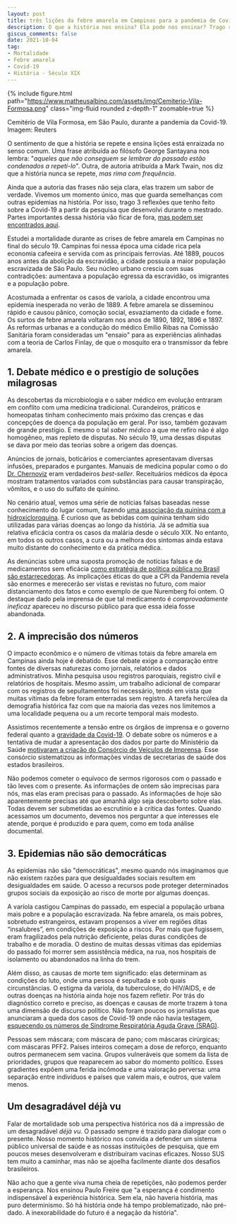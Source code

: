 ```yaml
---
layout: post
title: três lições da febre amarela em Campinas para a pandemia de Covid-19
description: O que a história nos ensina? Ela pode nos ensinar? Trago reflexões que tenho feito a partir da pesquisa que desenvolvi sobre a mortalidade em Campinas no século 19.
giscus_comments: false
date: 2021-10-04
tag:
- Mortalidade
- Febre amarela
- Covid-19
- História - Século XIX
---
```


{% include figure.html path="https://www.matheusalbino.com/assets/img/Cemiterio-Vila-Formosa.png" class="img-fluid rounded z-depth-1" zoomable=true %}
<figcaption class="caption">Cemitério de Vila Formosa, em São Paulo, durante a pandemia da Covid-19. Imagem: Reuters</figcaption>

O sentimento de que a história se repete e ensina lições está enraizada no senso comum. Uma frase atribuída ao filósofo George Santayana nos lembra: "*aqueles que não conseguem se lembrar do passado estão condenados a repetí-lo*". Outra, de autoria atribuída a Mark Twain, nos diz que a história nunca se repete, *mas rima com frequência*.

Ainda que a autoria das frases não seja clara, elas trazem um sabor de verdade. Vivemos um momento único, mas que guarda semelhanças com outras epidemias na história. Por isso, trago <span class="evidence">3 reflexões que tenho feito sobre a Covid-19 a partir da pesquisa que desenvolvi durante o mestrado</span>. Partes importantes dessa história vão ficar de fora, [mas podem ser encontrados aqui](https://www.youtube.com/watch?v=j94tYcajkkM&ab_channel=Nepo-Unicamp).

Estudei a mortalidade durante as crises de febre amarela em Campinas no final do século 19. Campinas foi nessa época uma cidade rica pela economia cafeeira e servida com as principais ferrovias. Até 1889, poucos anos antes da abolição da escravidão, a cidade possuía a maior população escravizada de São Paulo. Seu núcleo urbano crescia com suas contradições: aumentava a população egressa da escravidão, os imigrantes e a população pobre.

Acostumada a enfrentar os casos de varíola, a cidade encontrou uma epidemia inesperada no verão de 1889. A febre amarela se disseminou rápido e causou pânico, comoção social, esvaziamento da cidade e fome. Os surtos de febre amarela voltaram nos anos de 1890, 1892, 1896 e 1897. As reformas urbanas e a condução do médico Emílio Ribas na Comissão Sanitária foram consideradas um "ensaio" para as experiências alinhadas com a teoria de Carlos Finlay, de que o mosquito era o transmissor da febre amarela.

## 1. Debate médico e o prestígio de soluções milagrosas

As descobertas da microbiologia e o saber médico em evolução entraram em conflito com uma medicina tradicional. Curandeiros, práticos e homeopatas tinham conhecimento mais próximo das crenças e das concepções de doença da população em geral. Por isso, também gozavam de grande prestígio. E mesmo o tal *saber médico* a que me refiro não é algo homogêneo, mas repleto de disputas. No século 19, uma dessas disputas se dava por meio das teorias sobre a origem das doenças.

Anúncios de jornais, boticários e comerciantes apresentavam diversas infusões, preparados e purgantes. Manuais de medicina popular como o do [Dr. Chernoviz](https://www.revistahcsm.coc.fiocruz.br/o-dicionario-do-dr-chernoviz-para-leigos-e-medicos/) eram verdadeiros *best-seller*. Receituários médicos da época mostram tratamentos variados com substâncias para causar transpiração, vômitos, e o uso do sulfato de quinino.

No cenário atual, vemos uma série de notícias falsas baseadas nesse conhecimento do lugar comum, fazendo [uma associação da quinina com a hidroxicloroquina](https://g1.globo.com/fato-ou-fake/coronavirus/noticia/2020/05/19/e-fake-que-cha-da-casca-de-quina-quina-seja-eficaz-contra-o-coronavirus.ghtml). É curioso que as bebidas com quinina tenham sido utilizadas para várias doenças ao longo da história. Já se admitia sua relativa eficácia contra os casos da malária desde o século XIX. No entanto, em todos os outros casos, a cura ou a melhora dos sintomas ainda estava muito distante do conhecimento e da prática médica.

<span class="evidence">As denúncias sobre uma suposta promoção de notícias falsas e de medicamentos sem eficácia [como estratégia de política pública no Brasil são estarrecedoras](https://www1.folha.uol.com.br/poder/2021/09/cpi-ve-elo-de-conselhos-de-medicina-com-prevent-e-gabinete-paralelo-na-adocao-do-kit-covid.shtml)</span>. As implicações éticas do que a CPI da Pandemia revela são enormes e merecerão ser vistas e revistas no futuro, com maior distanciamento dos fatos e como exemplo de que Nuremberg foi ontem. O destaque dado pela imprensa de que tal medicamento é *comprovadamente ineficaz* apareceu no discurso público para que essa ideia fosse abandonada.

## 2. A imprecisão dos números

O impacto econômico e o número de vítimas totais da febre amarela em Campinas ainda hoje é debatido. Esse debate exige a comparação entre fontes de diversas naturezas como jornais, relatórios e dados administrativos. Minha pesquisa usou registros paroquiais, registro civil e relatórios de hospitais. Mesmo assim, um trabalho adicional de comparar com os registros de sepultamentos foi necessário, tendo em vista que muitas vítimas da febre foram enterradas sem registro. A tarefa hercúlea da demografia histórica faz com que na maioria das vezes nos limitemos a uma localidade pequena ou a um recorte temporal mais modesto.

Assistimos recentemente a tensão entre os órgãos de imprensa e o governo federal quanto a [gravidade da Covid-19](https://www.em.com.br/app/noticia/politica/2021/03/24/interna_politica,1250005/ha-um-ano-bolsonaro-chamava-covid-de-gripezinha-em-rede-nacional-relembre.shtml). O debate sobre os números e a tentativa de mudar a apresentação dos dados por parte do Ministério da Saúde [motivaram a criação do Consórcio de Veículos de Imprensa](https://g1.globo.com/politica/noticia/2020/06/08/veiculos-de-comunicacao-formam-parceria-para-dar-transparencia-a-dados-de-covid-19.ghtml). Esse consórcio sistematizou as informações vindas de secretarias de saúde dos estados brasileiros.

<span class="evidence">Não podemos cometer o equívoco de sermos rigorosos com o passado e tão leves com o presente</span>. As informações de ontem são imprecisas para nós, mas elas eram precisas para o passado. As informações de hoje são aparentemente precisas até que amanhã algo seja descoberto sobre elas. <span class="evidence">Todas devem ser submetidas ao escrutínio e à crítica das fontes</span>. Quando acessamos um documento, devemos nos perguntar a que interesses ele atende, porque é produzido e para quem, como em toda análise documental.

## 3. Epidemias não são democráticas

As epidemias não são "democráticas", mesmo quando nós imaginamos que não existem razões para que desigualdades sociais resultem em desigualdades em saúde. <span class="evidence">O acesso a recursos pode proteger determinados grupos sociais da exposição ao risco de morte por algumas doenças</span>.

A varíola castigou Campinas do passado, em especial a população urbana mais pobre e a população escravizada. Na febre amarela, os mais pobres, sobretudo estrangeiros, estavam propensos a viver em regiões ditas “insalubres”, em condições de exposição a riscos. Por mais que fugissem, eram fragilizados pela nutrição deficiente, pelas duras condições de trabalho e de moradia. O destino de muitas dessas vítimas das epidemias do passado foi morrer sem assistência médica, na rua, nos hospitais de isolamento ou abandonados na linha do trem.

Além disso, as causas de morte tem significado: elas determinam as condições do luto, onde uma pessoa é sepultada e sob quais circunstâncias. O estigma da varíola, da tuberculose, do HIV/AIDS, e de outras doenças na história ainda hoje nos fazem refletir. <span class="evidence">Por trás do diagnóstico correto e preciso, as doenças e causas de morte trazem à tona uma dimensão de discurso político</span>. Não foram poucos os jornalistas que anunciaram a queda dos casos de Covid-19 onde não havia testagem, [esquecendo os números de Síndrome Respiratória Aguda Grave (SRAG)](https://twitter.com/delucca/status/1377715349467099143).

Pessoas sem máscara; com máscara de pano; com máscaras cirúrgicas; com máscaras PFF2. Países inteiros começam a dose de reforço, enquanto outros permanecem sem vacina. Grupos vulneráveis que somem da lista de prioridades, grupos que reaparecem ao sabor do momento político. Esses gradientes expõem uma ferida incômoda e uma valoração perversa: <span class="evidence">uma separação entre indivíduos e países que valem mais, e outros, que valem menos</span>.

## Um desagradável déjà vu

Falar de mortalidade sob uma perspectiva histórica nos dá a impressão de um desagradável *déjà vu*. O passado sempre é trazido para dialogar com o presente. Nosso momento histórico nos convida a defender um sistema público universal de saúde e as nossas instituições de pesquisa, que em poucos meses desenvolveram e distribuíram vacinas eficazes. Nosso SUS tem muito a caminhar, mas não se ajoelha facilmente diante dos desafios brasileiros.

Não acho que a gente viva numa cheia de repetições, não podemos perder a esperança. Nos ensinou Paulo Freire que "a esperança é condimento indispensável à experiência histórica. Sem ela, não haveria história, mas puro determinismo. Só há história onde há tempo problematizado, não pré-dado. <span class="evidence">A inexorabilidade do futuro é a negação da história</span>".
